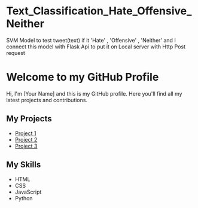 # Text_Classification_Hate_Offensive_Neither
<!DOCTYPE html>
<html>
<head>
	SVM Model to test tweet(text) if it 'Hate' , 'Offensive' , 'Neither' 
	and I connect this model with Flask Api to put it on Local server with Http Post request
</head>
<body>
	<h1>Welcome to my GitHub Profile</h1>
	<p>Hi, I'm [Your Name] and this is my GitHub profile. Here you'll find all my latest projects and contributions.</p>
	<h2>My Projects</h2>
	<ul>
		<li><a href="[Link to project 1]">Project 1</a></li>
		<li><a href="[Link to project 2]">Project 2</a></li>
		<li><a href="[Link to project 3]">Project 3</a></li>
	</ul>
	<h2>My Skills</h2>
	<ul>
		<li>HTML</li>
		<li>CSS</li>
		<li>JavaScript</li>
		<li>Python</li>
	</ul>
</body>
</html>
